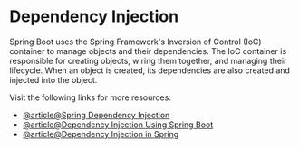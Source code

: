 # Dependency Injection

Spring Boot uses the Spring Framework's Inversion of Control (IoC) container to manage objects and their dependencies. The IoC container is responsible for creating objects, wiring them together, and managing their lifecycle. When an object is created, its dependencies are also created and injected into the object.

Visit the following links for more resources:

- [@article@Spring Dependency Injection](https://www.baeldung.com/spring-dependency-injection)
- [@article@Dependency Injection Using Spring Boot](https://medium.com/edureka/what-is-dependency-injection-5006b53af782)
- [@article@Dependency Injection in Spring](https://www.javatpoint.com/dependency-injection-in-spring)
